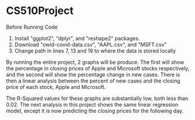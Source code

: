# CS510Project

Before Running Code
1. Install "ggplot2", "dplyr", and "reshape2" packages.
2. Download "owid-covid-data.csv", "AAPL.csv", and "MSFT.csv"
3. Change path in lines 7, 13 and 19 to where the data is stored locally


By running the entire project, 2 graphs will be produce. The first will show the percentage in closing prices of Apple and Microsoft stocks respectively, and the second will show the percentage change in new cases. There is then a linear analysis between the percent of new cases and the closing price of each stock, Apple and Microsoft. 

The R-Squared values for these graphs are substantially low, both less than 0.02. The next analysis in this project shows the same linear regression model, except it is now predicting the closing prices for the following day.
